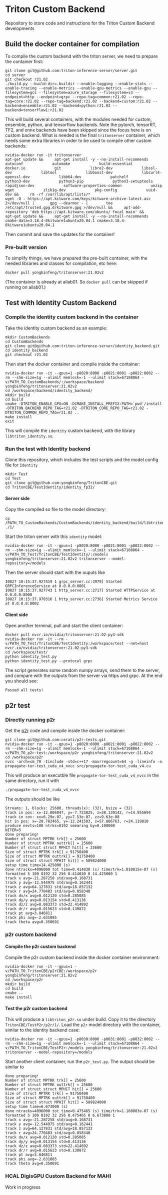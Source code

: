 # Triton Custom Backend

Repository to store code and instructions for the Triton Custom Backend developments

## Build the docker container for compilation
To compile the custom backend with the triton server, we need to prepare the container first:
```
git clone git@github.com:triton-inference-server/server.git
cd server
git checkout r21.02
./build.py --build-dir=.buildir --enable-logging --enable-stats --enable-tracing --enable-metrics --enable-gpu-metrics --enable-gpu --filesystem=gcs --filesystem=azure_storage --filesystem=s3 --endpoint=http --endpoint=grpc --repo-tag=common:r21.02 --repo-tag=core:r21.02 --repo-tag=backend:r21.02 --backend=custom:r21.02 --backend=ensemble:r21.02 --backend=python:r21.02 --backend=tensorflow1:r21.02
```
This will build several containers, with the modules needed for custom, ensemble, python, and tensorflow backends. Note the pytorch, tensorRT, TF2, and onnx backends have been skipped since the focus here is on custom backend. What is needed is the final `tritonserver` container, which needs some extra libraries in order to be used to compile other custom backends:
```
nvidia-docker run -it tritonserver
apt-get update &&     apt-get install -y --no-install-recommends             autoconf             automake             build-essential             docker.io             git             libre2-dev             libssl-dev             libtool             libboost-dev             libcurl4-openssl-dev             libb64-dev             patchelf             python3-dev             python3-pip             python3-setuptools             rapidjson-dev             software-properties-common             unzip             wget             zlib1g-dev             pkg-config             uuid-dev &&     rm -rf /var/lib/apt/lists/*
wget -O - https://apt.kitware.com/keys/kitware-archive-latest.asc 2>/dev/null |       gpg --dearmor - |        tee /etc/apt/trusted.gpg.d/kitware.gpg >/dev/null &&     apt-add-repository 'deb https://apt.kitware.com/ubuntu/ focal main' &&     apt-get update &&     apt-get install -y --no-install-recommends       cmake-data=3.18.4-0kitware1ubuntu20.04.1 cmake=3.18.4-0kitware1ubuntu20.04.1
```
Then commit and save the updates for the container!

### Pre-built version
To simplify things, we have prepared the pre-built container, with the needed libraries and classes for compilation, etc here:
```
docker pull yongbinfeng/tritonserver:21.02v2
```

(The container is already at ailab01. So `docker pull` can be skipped if running on ailab01.)

## Test with Identity Custom Backend

### Compile the identity custom backend in the container

Take the identity custom backend as an example: 
```
mkdir CustomBackends
cd CustomBackends
git clone git@github.com:triton-inference-server/identity_backend.git
cd identity_backend
git checkout r21.02
```

Then start the docker container and compile inside the container:
```
nvidia-docker run -it --gpus=1 -p8020:8000 -p8021:8001 -p8022:8002 --rm --shm-size=1g --ulimit memlock=-1 --ulimit stack=67108864 -v/PATH_TO_CustomBackends/:/workspace/backend yongbinfeng/tritonserver:21.02v2
cd /workspace/backend/identity_backend/
mkdir build
cd build
cmake -DTRITON_ENABLE_GPU=ON -DCMAKE_INSTALL_PREFIX:PATH=`pwd`/install -DTRITON_BACKEND_REPO_TAG=r21.02 -DTRITON_CORE_REPO_TAG=r21.02 -DTRITON_COMMON_REPO_TAG=r21.02 ..
make install
exit
```

This will compile the `identity` custom backend, with the library `libtriton_identity.so`.

### Run the test with Identity backend

Clone this repository, which includes the test scripts and the model config file for `Identity`
```
mkdir Test
cd Test
git clone git@github.com:yongbinfeng/TritonCBE.git
cd TritonCBE/TestIdentity/identity_fp32/
```

#### Server side
Copy the compiled so file to the model directory:
```
cp /PATH_TO_CustomBackends/CustomBackends/identity_backend/build/libtriton_identity.so ./1/
```
Start the triton server with this `identity` model:
```
nvidia-docker run -it --gpus=1 -p8020:8000 -p8021:8001 -p8022:8002 --rm --shm-size=1g --ulimit memlock=-1 --ulimit stack=67108864 -v/PATH_TO_Test/TritonCBE/TestIdentity/:/models yongbinfeng/tritonserver:21.02v2 tritonserver --model-repository=/models
```
Then the server should start with the ouputs like
```
I0827 10:15:37.927419 1 grpc_server.cc:3979] Started GRPCInferenceService at 0.0.0.0:8001
I0827 10:15:37.927743 1 http_server.cc:2717] Started HTTPService at 0.0.0.0:8000
I0827 10:15:37.970316 1 http_server.cc:2736] Started Metrics Service at 0.0.0.0:8002
```

#### Client side
Open another terminal, pull and start the client container:
```
docker pull nvcr.io/nvidia/tritonserver:21.02-py3-sdk
nvidia-docker run -it --rm -v/PATH_TO_Test/TritonCBE/TestIdentity:/workspace/test --net=host nvcr.io/nvidia/tritonserver:21.02-py3-sdk
cd /workspace/test/
python identity_test.py
python identity_test.py --protocol grpc
```

The script generates some random numpy arrays, send them to the server, and compare with the outputs from the server via https and grpc. At the end you should see:
```
Passed all tests!
```

## p2r test

### Directly running p2r
Get the [p2r](https://github.com/cerati/p2r-tests/blob/main/src/propagate-tor-test_cuda_v4.cu) code and compile inside the docker container:
```
git clone git@github.com:cerati/p2r-tests.git
nvidia-docker run -it --gpus=1 -p8020:8000 -p8021:8001 -p8022:8002 --rm --shm-size=1g --ulimit memlock=-1 --ulimit stack=67108864 -v/PATH_TO_p2r-test:/workspace/p2r yongbinfeng/tritonserver:21.02v2
cd /workspace/p2r
nvcc -arch=sm_70 -Iinclude -std=c++17 -maxrregcount=64 -g -lineinfo -o propagate-tor-test_cuda_v4_nvcc src/propagate-tor-test_cuda_v4.cu
```

This will produce an executble file `propagate-tor-test_cuda_v4_nvcc` in the same directory, run it with
```
./propagate-tor-test_cuda_v4_nvcc
```
The outputs should be like
```
Streams: 1, blocks: 25600, threads(x): (32), bsize = (32)
track in pos: x=-12.806847, y=-7.723825, z=38.130142, r=14.955694
track in cov: xx=6.29e-07, yy=7.53e-07, zz=9.63e-08
hit in pos: x=-20.782465, y=-12.241503, z=57.806763, r=24.119810
produce nevts=100 ntrks=8192 smearing by=0.100000
NITER=5
done preparing!
Number of struct MPTRK trk[] = 25600
Number of struct MPTRK outtrk[] = 25600
Number of struct struct MPHIT hit[] = 25600
Size of struct MPTRK trk[] = 91750400
Size of struct MPTRK outtrk[] = 91750400
Size of struct struct MPHIT hit[] = 589824000
setup time time=14.425000 (s)
done ntracks=4096000 tot time=0.414030 (s) time/trk=1.010815e-07 (s)
formatted 5 100 8192 32 256 0.414030 0 14.425000 1
track x avg=-21.287258 std/avg=0.168731
track y avg=-12.544975 std/avg=0.162441
track z avg=64.127831 std/avg=18.857132
track r avg=24.770483 std/avg=0.058340
track dx/x avg=0.012120 std=0.285085
track dy/y avg=0.013154 std=0.413136
track dz/z avg=0.083373 std=22.414892
track dr/r avg=0.015623 std=0.130872
track pt avg=3.846811
track phi avg=-2.631085
track theta avg=0.350691
```

### p2r custom backend
#### Compile the p2r custom backend
Compile the p2r custom backend inside the docker container environment:
```
nvidia-docker run -it --gpus=1 -v/PATH_TO_TritonCBE/p2rCBE:/workspace/p2r yongbinfeng/tritonserver:21.02v2
cd /workspace/p2r
mkdir build
cd build
cmake ..
make install
```
#### Test the p2r custom backend
This will produce a `libtriton_p2r.so` under build. Copy it to the directory `TritonCBE/TestP2r/p2r/1/`. Load the `p2r` model directory with the container, similar to the identity backend case:
```
nvidia-docker run -it --gpus=1 -p8030:8000 -p8031:8001 -p8032:8002 --rm --shm-size=1g --ulimit memlock=-1 --ulimit stack=67108864 -v/PATH_TO_TritonCBE/TestP2r:/models yongbinfeng/tritonserver:21.02v2 tritonserver --model-repository=/models
```
Start another client container, run the `p2r_test.py`. The output should be similar to
```
done preparing!
Number of struct MPTRK trk[] = 25600
Number of struct MPTRK outtrk[] = 25600
Number of struct struct MPHIT hit[] = 25600
Size of struct MPTRK trk[] = 91750400
Size of struct MPTRK outtrk[] = 91750400
Size of struct struct MPHIT hit[] = 589824000
setup time time=6.673000 (s)
done ntracks=4096000 tot time=0.475465 (s) time/trk=1.160803e-07 (s)
formatted 5 100 8192 32 256 0.475465 0 6.673000 1
track x avg=-21.287258 std/avg=0.168731
track y avg=-12.544975 std/avg=0.162441
track z avg=64.127831 std/avg=18.857132
track r avg=24.770483 std/avg=0.058340
track dx/x avg=0.012120 std=0.285085
track dy/y avg=0.013154 std=0.413136
track dz/z avg=0.083373 std=22.414892
track dr/r avg=0.015623 std=0.130872
track pt avg=3.846811
track phi avg=-2.631085
track theta avg=0.350691
```

### HCAL DigisGPU Custom Backend for MAHI
Work in progress
